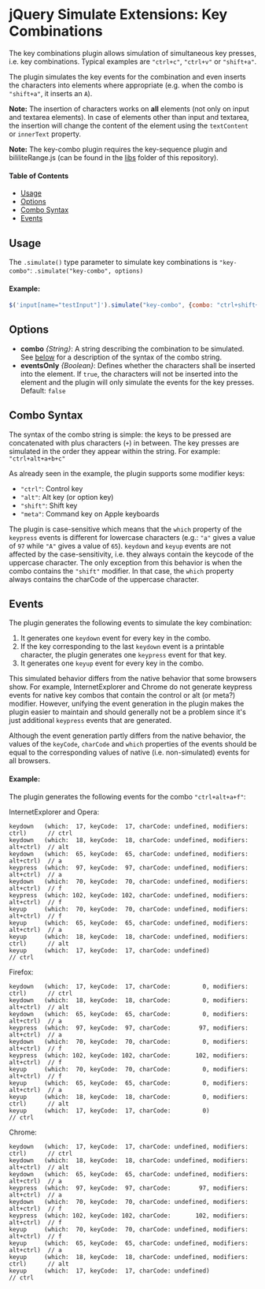 jQuery Simulate Extensions: Key Combinations
============================================

The key combinations plugin allows simulation of simultaneous key presses, i.e. key combinations.
Typical examples are `"ctrl+c"`, `"ctrl+v"` or `"shift+a"`.

The plugin simulates the key events for the combination and even inserts the characters into elements
where appropriate (e.g. when the combo is `"shift+a"`, it inserts an `A`).

__Note:__ The insertion of characters works on **all** elements (not only on input and textarea elements).
In case of elements other than input and textarea, the insertion will change the content of the
element using the `textContent` or `innerText` property.

__Note:__ The key-combo plugin requires the key-sequence plugin and bililiteRange.js (can be found in the [libs](https://github.com/j-ulrich/jquery-simulate-ext/tree/master/libs) folder of this repository).

#### Table of Contents ####
- [Usage](#usage)
- [Options](#options)
- [Combo Syntax](#combo-syntax)
- [Events](#events)

Usage
-----
The `.simulate()` type parameter to simulate key combinations is `"key-combo"`: `.simulate("key-combo", options)`

#### Example: ####
```javascript
$('input[name="testInput"]').simulate("key-combo", {combo: "ctrl+shift+a"});
```

Options
-------
* __combo__ _{String}_: A string describing the combination to be simulated. See [below](#combo-syntax)
	for a description of the syntax of the combo string.
* __eventsOnly__ _{Boolean}_: Defines whether the characters shall be inserted into the element. If `true`,
	the characters will not be inserted into the element and the plugin will only simulate the events
	for the key presses. Default: `false`

Combo Syntax
------------
The syntax of the combo string is simple: the keys to be pressed are concatenated with plus characters (`+`)
in between. The key presses are simulated in the order they appear within the string.
For example: `"ctrl+alt+a+b+c"`

As already seen in the example, the plugin supports some modifier keys:
- `"ctrl"`: Control key
- `"alt"`: Alt key (or option key)
- `"shift"`: Shift key
- `"meta"`: Command key on Apple keyboards

The plugin is case-sensitive which means that the `which` property of the `keypress` events is different
for lowercase characters (e.g.: `"a"` gives a value of `97` while `"A"` gives a value of `65`). `keydown`
and `keyup` events are not affected by the case-sensitivity, i.e. they always contain the keycode of
the uppercase character. The only exception from this behavior is when the combo contains the `"shift"`
modifier. In that case, the `which` property always contains the charCode of the uppercase character.

Events
------
The plugin generates the following events to simulate the key combination:

1. It generates one `keydown` event for every key in the combo.
2. If the key corresponding to the last `keydown` event is a printable character, the plugin generates
	one `keypress` event for that key.
3. It generates one `keyup` event for every key in the combo.

This simulated behavior differs from the native behavior that some browsers show. For example,
InternetExplorer and Chrome do not generate keypress events for native key combos that contain the
control or alt (or meta?) modifier. However, unifying the event generation in the plugin makes the
plugin easier to maintain and should generally not be a problem since it's just additional `keypress`
events that are generated.

Although the event generation partly differs from the native behavior, the values of the `keyCode`,
`charCode` and `which` properties of the events should be equal to the corresponding values of
native (i.e. non-simulated) events for all browsers.

#### Example: ####
The plugin generates the following events for the combo `"ctrl+alt+a+f"`:

InternetExplorer and Opera:
```
keydown   (which:  17, keyCode:  17, charCode: undefined, modifiers: ctrl)      // ctrl
keydown   (which:  18, keyCode:  18, charCode: undefined, modifiers: alt+ctrl)  // alt
keydown   (which:  65, keyCode:  65, charCode: undefined, modifiers: alt+ctrl)  // a
keypress  (which:  97, keyCode:  97, charCode: undefined, modifiers: alt+ctrl)  // a
keydown   (which:  70, keyCode:  70, charCode: undefined, modifiers: alt+ctrl)  // f
keypress  (which: 102, keyCode: 102, charCode: undefined, modifiers: alt+ctrl)  // f
keyup     (which:  70, keyCode:  70, charCode: undefined, modifiers: alt+ctrl)  // f
keyup     (which:  65, keyCode:  65, charCode: undefined, modifiers: alt+ctrl)  // a
keyup     (which:  18, keyCode:  18, charCode: undefined, modifiers: ctrl)      // alt
keyup     (which:  17, keyCode:  17, charCode: undefined)                       // ctrl
```

Firefox:
```
keydown   (which:  17, keyCode:  17, charCode:         0, modifiers: ctrl)      // ctrl
keydown   (which:  18, keyCode:  18, charCode:         0, modifiers: alt+ctrl)  // alt
keydown   (which:  65, keyCode:  65, charCode:         0, modifiers: alt+ctrl)  // a
keypress  (which:  97, keyCode:  97, charCode:        97, modifiers: alt+ctrl)  // a
keydown   (which:  70, keyCode:  70, charCode:         0, modifiers: alt+ctrl)  // f
keypress  (which: 102, keyCode: 102, charCode:       102, modifiers: alt+ctrl)  // f
keyup     (which:  70, keyCode:  70, charCode:         0, modifiers: alt+ctrl)  // f
keyup     (which:  65, keyCode:  65, charCode:         0, modifiers: alt+ctrl)  // a
keyup     (which:  18, keyCode:  18, charCode:         0, modifiers: ctrl)      // alt
keyup     (which:  17, keyCode:  17, charCode:         0)                       // ctrl
```

Chrome:
```
keydown   (which:  17, keyCode:  17, charCode: undefined, modifiers: ctrl)      // ctrl
keydown   (which:  18, keyCode:  18, charCode: undefined, modifiers: alt+ctrl)  // alt
keydown   (which:  65, keyCode:  65, charCode: undefined, modifiers: alt+ctrl)  // a
keypress  (which:  97, keyCode:  97, charCode:        97, modifiers: alt+ctrl)  // a
keydown   (which:  70, keyCode:  70, charCode: undefined, modifiers: alt+ctrl)  // f
keypress  (which: 102, keyCode: 102, charCode:       102, modifiers: alt+ctrl)  // f
keyup     (which:  70, keyCode:  70, charCode: undefined, modifiers: alt+ctrl)  // f
keyup     (which:  65, keyCode:  65, charCode: undefined, modifiers: alt+ctrl)  // a
keyup     (which:  18, keyCode:  18, charCode: undefined, modifiers: ctrl)      // alt
keyup     (which:  17, keyCode:  17, charCode: undefined)                       // ctrl
```